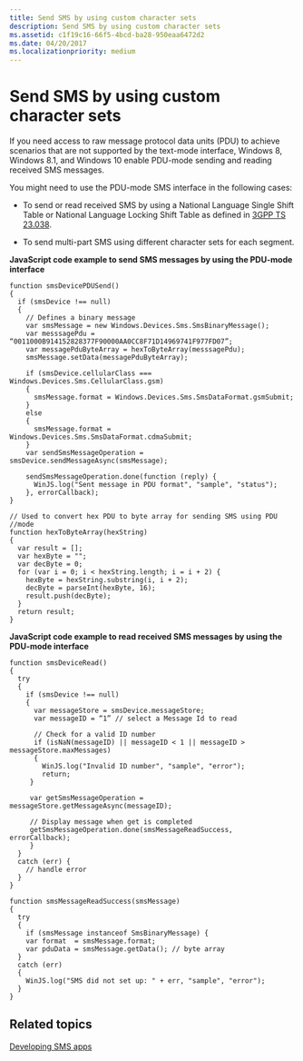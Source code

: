 ```yaml
---
title: Send SMS by using custom character sets
description: Send SMS by using custom character sets
ms.assetid: c1f19c16-66f5-4bcd-ba28-950eaa6472d2
ms.date: 04/20/2017
ms.localizationpriority: medium
---
```


# Send SMS by using custom character sets


If you need access to raw message protocol data units (PDU) to achieve scenarios that are not supported by the text-mode interface, Windows 8, Windows 8.1, and Windows 10 enable PDU-mode sending and reading received SMS messages.

You might need to use the PDU-mode SMS interface in the following cases:

-   To send or read received SMS by using a National Language Single Shift Table or National Language Locking Shift Table as defined in [3GPP TS 23.038](https://go.microsoft.com/fwlink/?LinkId=329080).

-   To send multi-part SMS using different character sets for each segment.

**JavaScript code example to send SMS messages by using the PDU-mode interface**

``` syntax
function smsDevicePDUSend()
{
  if (smsDevice !== null)
  {
    // Defines a binary message
    var smsMessage = new Windows.Devices.Sms.SmsBinaryMessage();
    var messsagePdu = “0011000B914152828377F90000AA0CC8F71D14969741F977FD07”;
    var messagePduByteArray = hexToByteArray(messsagePdu);
    smsMessage.setData(messagePduByteArray);

    if (smsDevice.cellularClass === Windows.Devices.Sms.CellularClass.gsm)
    {
      smsMessage.format = Windows.Devices.Sms.SmsDataFormat.gsmSubmit;
    }
    else
    {
      smsMessage.format = Windows.Devices.Sms.SmsDataFormat.cdmaSubmit;
    }
    var sendSmsMessageOperation = smsDevice.sendMessageAsync(smsMessage);

    sendSmsMessageOperation.done(function (reply) {
      WinJS.log("Sent message in PDU format", "sample", "status");
    }, errorCallback);
}

// Used to convert hex PDU to byte array for sending SMS using PDU //mode
function hexToByteArray(hexString)
{
  var result = [];
  var hexByte = "";
  var decByte = 0;
  for (var i = 0; i < hexString.length; i = i + 2) {
    hexByte = hexString.substring(i, i + 2);
    decByte = parseInt(hexByte, 16);
    result.push(decByte);
  }
  return result;
}
```

**JavaScript code example to read received SMS messages by using the PDU-mode interface**

``` syntax
function smsDeviceRead()
{
  try
  {
    if (smsDevice !== null)
    {
      var messageStore = smsDevice.messageStore;
      var messageID = “1” // select a Message Id to read 

      // Check for a valid ID number
      if (isNaN(messageID) || messageID < 1 || messageID > messageStore.maxMessages)
      {
        WinJS.log("Invalid ID number", "sample", "error");
        return;
     }

     var getSmsMessageOperation = messageStore.getMessageAsync(messageID);

     // Display message when get is completed
     getSmsMessageOperation.done(smsMessageReadSuccess, errorCallback);
     } 
  }
  catch (err) {
    // handle error
  }
}

function smsMessageReadSuccess(smsMessage)
{
  try
  {
    if (smsMessage instanceof SmsBinaryMessage) {
    var format  = smsMessage.format;
    var pduData = smsMessage.getData(); // byte array 
  }
  catch (err)
  {
    WinJS.log("SMS did not set up: " + err, "sample", "error");
  }
}
```

## <span id="related_topics"></span>Related topics


[Developing SMS apps](developing-sms-apps.md)

 

 






